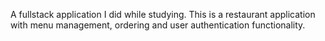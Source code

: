 A fullstack application I did while studying. This is a restaurant application with menu management, ordering and user authentication functionality.
